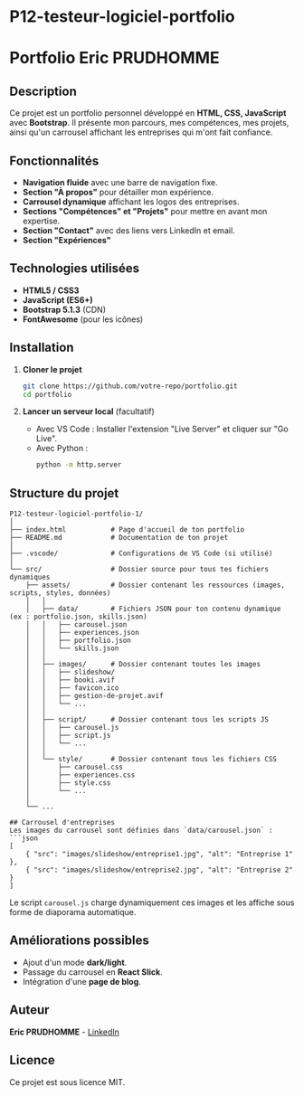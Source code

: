 # P12-testeur-logiciel-portfolio

# Portfolio Eric PRUDHOMME

## Description
Ce projet est un portfolio personnel développé en **HTML, CSS, JavaScript** avec **Bootstrap**. Il présente mon parcours, mes compétences, mes projets, ainsi qu'un carrousel affichant les entreprises qui m'ont fait confiance.

## Fonctionnalités
- **Navigation fluide** avec une barre de navigation fixe.
- **Section "À propos"** pour détailler mon expérience.
- **Carrousel dynamique** affichant les logos des entreprises.
- **Sections "Compétences" et "Projets"** pour mettre en avant mon expertise.
- **Section "Contact"** avec des liens vers LinkedIn et email.
- **Section "Expériences"** 

## Technologies utilisées
- **HTML5 / CSS3**
- **JavaScript (ES6+)**
- **Bootstrap 5.1.3** (CDN)
- **FontAwesome** (pour les icônes)

## Installation
1. **Cloner le projet**
   ```bash
   git clone https://github.com/votre-repo/portfolio.git
   cd portfolio
   ```

2. **Lancer un serveur local** (facultatif)
   - Avec VS Code : Installer l'extension "Live Server" et cliquer sur "Go Live".
   - Avec Python :
     ```bash
     python -m http.server
     ```

## Structure du projet
```
P12-testeur-logiciel-portfolio-1/
│
├── index.html           # Page d'accueil de ton portfolio
├── README.md            # Documentation de ton projet
│
├── .vscode/             # Configurations de VS Code (si utilisé)
│
└── src/                 # Dossier source pour tous tes fichiers dynamiques
    ├── assets/          # Dossier contenant les ressources (images, scripts, styles, données)
    │   │   
    │   ├── data/        # Fichiers JSON pour ton contenu dynamique (ex : portfolio.json, skills.json)
    │   │   ├── carousel.json
    │   │   ├── experiences.json
    │   │   ├── portfolio.json
    │   │   └── skills.json
    │   │
    │   ├── images/      # Dossier contenant toutes les images
    │   │   ├── slideshow/
    │   │   ├── booki.avif
    │   │   ├── favicon.ico
    │   │   ├── gestion-de-projet.avif
    │   │   └── ...
    │   │
    │   ├── script/      # Dossier contenant tous les scripts JS
    │   │   ├── carousel.js
    │   │   ├── script.js
    │   │   └── ...
    │   │
    │   └── style/       # Dossier contenant tous les fichiers CSS
    │       ├── carousel.css
    │       ├── experiences.css
    │       ├── style.css
    │       └── ...
    │
    └── ...

## Carrousel d'entreprises
Les images du carrousel sont définies dans `data/carousel.json` :
```json
[
    { "src": "images/slideshow/entreprise1.jpg", "alt": "Entreprise 1" },
    { "src": "images/slideshow/entreprise2.jpg", "alt": "Entreprise 2" }
]
```
Le script `carousel.js` charge dynamiquement ces images et les affiche sous forme de diaporama automatique.

## Améliorations possibles
- Ajout d'un mode **dark/light**.
- Passage du carrousel en **React Slick**.
- Intégration d'une **page de blog**.

## Auteur
**Eric PRUDHOMME** - [LinkedIn](https://www.linkedin.com/in/eric-prudhomme/)

## Licence
Ce projet est sous licence MIT.

